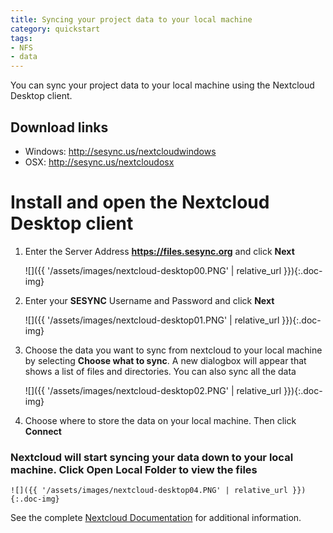 ```yaml
---
title: Syncing your project data to your local machine
category: quickstart
tags: 
- NFS
- data
---
```


You can sync your project data to your local machine using the Nextcloud Desktop client.

## Download links
  * Windows: <http://sesync.us/nextcloudwindows>
  * OSX: <http://sesync.us/nextcloudosx>

# Install and open the Nextcloud Desktop client

1. Enter the Server Address **https://files.sesync.org** and click **Next**

    ![]({{ '/assets/images/nextcloud-desktop00.PNG' | relative_url }}){:.doc-img}

1. Enter your **SESYNC** Username and Password and click **Next**

    ![]({{ '/assets/images/nextcloud-desktop01.PNG' | relative_url }}){:.doc-img}

1. Choose the data you want to sync from nextcloud to your local machine by selecting **Choose what to sync**. A new dialogbox will appear that shows a list of files and directories. You can also sync all the data

    ![]({{ '/assets/images/nextcloud-desktop02.PNG' | relative_url }}){:.doc-img}

1. Choose where to store the data on your local machine. Then click **Connect**

### Nextcloud will start syncing your data down to your local machine. Click **Open Local Folder** to view the files

    ![]({{ '/assets/images/nextcloud-desktop04.PNG' | relative_url }}){:.doc-img}

See the complete [Nextcloud Documentation](https://docs.nextcloud.com/) for
additional information.
